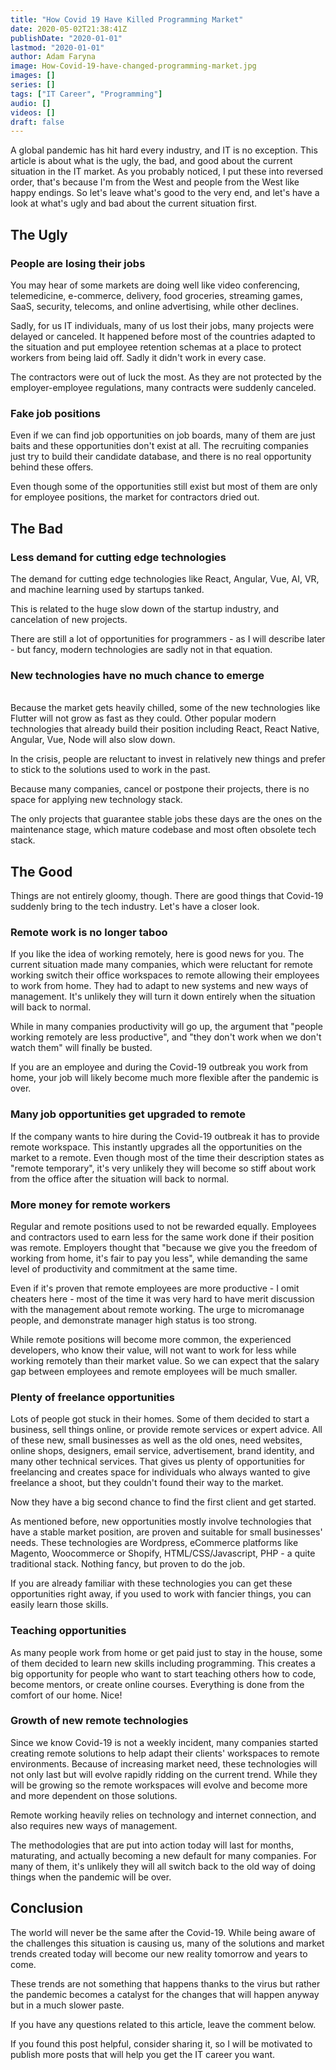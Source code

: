 ```yaml
---
title: "How Covid 19 Have Killed Programming Market"
date: 2020-05-02T21:38:41Z
publishDate: "2020-01-01"
lastmod: "2020-01-01"
author: Adam Faryna
image: How-Covid-19-have-changed-programming-market.jpg
images: []
series: []
tags: ["IT Career", "Programming"]
audio: []
videos: []
draft: false
---
```


A global pandemic has hit hard every industry, and IT is no exception. This article is about what is the ugly, the bad, and good about the current situation in the IT market. As you probably noticed, I put these into reversed order, that's because I'm from the West and people from the West like happy endings. So let's leave what's good to the very end, and let's have a look at what's ugly and bad about the current situation first.

## The Ugly

### People are losing their jobs

You may hear of some markets are doing well like video conferencing, telemedicine, e-commerce, delivery, food groceries, streaming games, SaaS, security, telecoms, and online advertising, while other declines.

Sadly, for us IT individuals, many of us lost their jobs, many projects were delayed or canceled. It happened before most of the countries adapted to the situation and put employee retention schemas at a place to protect workers from being laid off. Sadly it didn't work in every case.

The contractors were out of luck the most. As they are not protected by the employer-employee regulations, many contracts were suddenly canceled.

### Fake job positions

Even if we can find job opportunities on job boards, many of them are just baits and these opportunities don't exist at all. The recruiting companies just try to build their candidate database, and there is no real opportunity behind these offers.

Even though some of the opportunities still exist but most of them are only for employee positions, the market for contractors dried out.

## The Bad

### Less demand for cutting edge technologies

The demand for cutting edge technologies like React, Angular, Vue, AI, VR, and machine learning used by startups tanked.

This is related to the huge slow down of the startup industry, and cancelation of new projects.

There are still a lot of opportunities for programmers - as I will describe later - but fancy, modern technologies are sadly not in that equation.

### New technologies have no much chance to emerge

<br>Because the market gets heavily chilled, some of the new technologies like Flutter will not grow as fast as they could. Other popular modern technologies that already build their position including React, React Native, Angular, Vue, Node will also slow down.

In the crisis, people are reluctant to invest in relatively new things and prefer to stick to the solutions used to work in the past.

Because many companies, cancel or postpone their projects, there is no space for applying new technology stack.

The only projects that guarantee stable jobs these days are the ones on the maintenance stage, which mature codebase and most often obsolete tech stack.

## The Good

Things are not entirely gloomy, though. There are good things that Covid-19 suddenly bring to the tech industry. Let's have a closer look.

### Remote work is no longer taboo

If you like the idea of working remotely, here is good news for you. The current situation made many companies, which were reluctant for remote working switch their office workspaces to remote allowing their employees to work from home. They had to adapt to new systems and new ways of management. It's unlikely they will turn it down entirely when the situation will back to normal.

While in many companies productivity will go up, the argument that "people working remotely are less productive", and "they don't work when we don't watch them" will finally be busted.

If you are an employee and during the Covid-19 outbreak you work from home, your job will likely become much more flexible after the pandemic is over.

### Many job opportunities get upgraded to remote

If the company wants to hire during the Covid-19 outbreak it has to provide remote workspace. This instantly upgrades all the opportunities on the market to a remote. Even though most of the time their description states as "remote temporary", it's very unlikely they will become so stiff about work from the office after the situation will back to normal.

### More money for remote workers

Regular and remote positions used to not be rewarded equally. Employees and contractors used to earn less for the same work done if their position was remote. Employers thought that "because we give you the freedom of working from home, it's fair to pay you less", while demanding the same level of productivity and commitment at the same time.

Even if it's proven that remote employees are more productive - I omit cheaters here - most of the time it was very hard to have merit discussion with the management about remote working. The urge to micromanage people, and demonstrate manager high status is too strong.

While remote positions will become more common, the experienced developers, who know their value, will not want to work for less while working remotely than their market value. So we can expect that the salary gap between employees and remote employees will be much smaller.

### Plenty of freelance opportunities

Lots of people got stuck in their homes. Some of them decided to start a business, sell things online, or provide remote services or expert advice. All of these new, small businesses as well as the old ones, need websites, online shops, designers, email service, advertisement, brand identity, and many other technical services. That gives us plenty of opportunities for freelancing and creates space for individuals who always wanted to give freelance a shoot, but they couldn't found their way to the market.

Now they have a big second chance to find the first client and get started.

As mentioned before, new opportunities mostly involve technologies that have a stable market position, are proven and suitable for small businesses' needs. These technologies are Wordpress, eCommerce platforms like Magento, Woocommerce or Shopify, HTML/CSS/Javascript, PHP - a quite traditional stack. Nothing fancy, but proven to do the job.

If you are already familiar with these technologies you can get these opportunities right away, if you used to work with fancier things, you can easily learn those skills.

### Teaching opportunities

As many people work from home or get paid just to stay in the house, some of them decided to learn new skills including programming. This creates a big opportunity for people who want to start teaching others how to code, become mentors, or create online courses. Everything is done from the comfort of our home. Nice!

### Growth of new remote technologies

Since we know Covid-19 is not a weekly incident, many companies started creating remote solutions to help adapt their clients' workspaces to remote environments. Because of increasing market need, these technologies will not only last but will evolve rapidly ridding on the current trend. While they will be growing so the remote workspaces will evolve and become more and more dependent on those solutions.

Remote working heavily relies on technology and internet connection, and also requires new ways of management.

The methodologies that are put into action today will last for months, maturating, and actually becoming a new default for many companies. For many of them, it's unlikely they will all switch back to the old way of doing things when the pandemic will be over.

## Conclusion

The world will never be the same after the Covid-19. While being aware of the challenges this situation is causing us, many of the solutions and market trends created today will become our new reality tomorrow and years to come.

These trends are not something that happens thanks to the virus but rather the pandemic becomes a catalyst for the changes that will happen anyway but in a much slower paste.

If you have any questions related to this article, leave the comment below.

If you found this post helpful, consider sharing it, so I will be motivated to publish more posts that will help you get the IT career you want.
